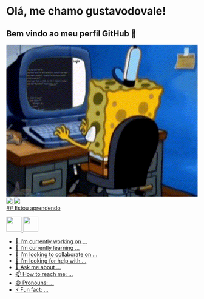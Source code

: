 # Olá, me chamo gustavodovale!
## Bem vindo ao meu perfil GitHub 👋

<img src="Spongerbob%20Programming.gif" width="1000" height="400" alt="Descrição do GIF">

<div>
<a href="https://github.com/gustavodovale">
<img loading="lazy" height="180em" src="https://github-readme-stats.vercel.app/api/top-langs/?username=gustavodovale&layout=compact&langs_count=7&theme=dracula"/>
<img loading="lazy" height="180em" src="https://github-readme-stats.vercel.app/api?username=gustavodovale&show_icons=true&theme=dracula&include_all_commits=true&count_private=true"/>
</div>
## Estou aprendendo

<img loading="lazy" src="https://cdn.jsdelivr.net/gh/devicons/devicon/icons/java/java-original.svg" width="40" height="40"/> <img loading="lazy" src="https://cdn.jsdelivr.net/gh/devicons/devicon/icons/linux/linux-original.svg" width="40" height="40"/>



- 🔭 I’m currently working on ...
- 🌱 I’m currently learning ...
- 👯 I’m looking to collaborate on ...
- 🤔 I’m looking for help with ...
- 💬 Ask me about ...
- 📫 How to reach me: ...
- 😄 Pronouns: ...
- ⚡ Fun fact: ...


